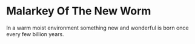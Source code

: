 # Malarkey Of The New Worm

In a warm moist environment something new and wonderful is born once every few billion years.